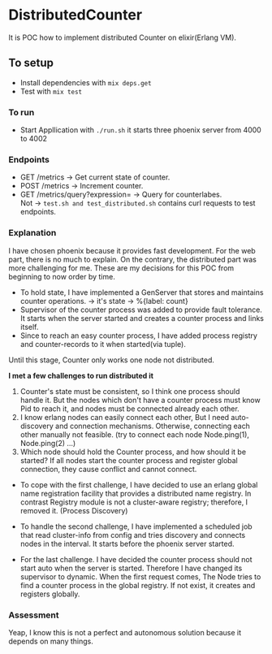 # DistributedCounter
It is POC how to implement distributed Counter on elixir(Erlang VM).

## To setup
  * Install dependencies with `mix deps.get`
  * Test with  `mix test`

### To run 
 * Start Appllication with `./run.sh` it starts three phoenix server from 4000 to 4002
 
### Endpoints
* GET   /metrics                                           -> Get current state of counter.
* POST  /metrics                                           -> Increment counter.
* GET   /metrics/query?expression=                         -> Query for counterlabes.
<br> Not -> `test.sh and test_distributed.sh` contains curl requests to test endpoints.


### Explanation 
I have chosen phoenix because it provides fast development. For the web part, there is no much to explain. On the contrary, the distributed part was more challenging for me. These are my decisions for this POC from beginning to now order by time.

* To hold state, I have implemented a GenServer that stores and maintains counter operations.
 -> it's state -> %{label: count}
* Supervisor of the counter process was added to provide fault tolerance. It starts when the server started and creates a counter process and links itself.
* Since to reach an easy counter process, I have added process registry and counter-records to it when started(via tuple).

Until this stage, Counter only works one node not distributed.

**I met a few challenges to run distributed it**

1. Counter's state must be consistent, so I think one process should handle it. But the nodes which don't have a counter process must know Pid to reach it, and nodes must be connected already each other.
2. I know erlang nodes can easily connect each other, But I need auto-discovery and connection mechanisms. Otherwise, connecting each other manually not feasible. (try to connect each node Node.ping(1), Node.ping(2) ...) 
3. Which node should hold the Counter process, and how should it be started? If all nodes start the counter process and register global connection, they cause conflict and cannot connect.

* To cope with the first challenge, I have decided to use an erlang global name registration facility that provides a distributed name registry. In contrast Registry module is not a cluster-aware registry; therefore, I removed it. (Process Discovery)

* To handle the second challenge, I have implemented a scheduled job that read cluster-info from config and tries discovery and connects nodes in the interval. It starts before the phoenix server started.

* For the last challenge. I have decided the counter process should not start auto when the server is started. Therefore I have changed its supervisor to dynamic. When the first request comes, The Node tries to find a counter process in the global registry. If not exist, it creates and registers globally.

### Assessment
Yeap, I know this is not a perfect and autonomous solution because it depends on many things.
